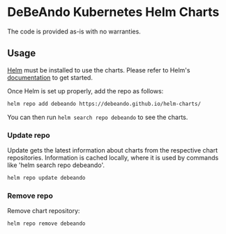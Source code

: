 # DeBeAndo Kubernetes Helm Charts

The code is provided as-is with no warranties.

## Usage

[Helm](https://helm.sh) must be installed to use the charts.
Please refer to Helm's [documentation](https://helm.sh/docs/) to get started.

Once Helm is set up properly, add the repo as follows:

```bash
helm repo add debeando https://debeando.github.io/helm-charts/
```

You can then run `helm search repo debeando` to see the charts.

### Update repo

Update gets the latest information about charts from the respective chart repositories. Information is cached locally, where it is used by commands like 'helm search repo debeando'.

```bash
helm repo update debeando
```

### Remove repo

Remove chart repository:

```bash
helm repo remove debeando
```
